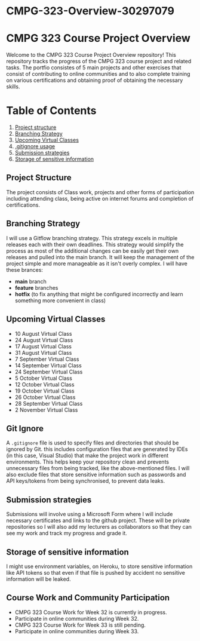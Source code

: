 # CMPG-323-Overview-30297079

# **CMPG 323 Course Project Overview**

Welcome to the CMPG 323 Course Project Overview repository! This repository tracks the progress of the CMPG 323 course project and related tasks.
 The portfio consistes of 5 main projects and other exercises that consist of contributing to online communities and to also complete training on various certifications and obtaining proof of obtaining the necessary skills.

# **Table of Contents**
1. [Project structure](#project-structure)
2. [Branching Strategy](#branching-strategy)
3. [Upcoming Virtual Classes](#upcoming-virtual-classes)
4. [.gitignore usage](#git-ignore)
5. [Submission strategies](#submission-strategies)
6. [Storage of sensitive information](#storage-of-sensitive-information)


## Project Structure
The project consists of Class work, projects and other forms of participation including attending class, being active on internet forums and completion of certifications.


## Branching Strategy
I will use a Gitflow branching strategy. This strategy excels in multiple releases each with their own deadlines. This strategy would simplify the process as most of the additional changes can be easily get their own releases and pulled into the main branch.
It will keep the management of the project simple and more manageable as it isn't overly complex.
I will have these brances:
- **main** branch
-  **feature** branches
- **hotfix** (to fix anything that might be configured incorrectly and learn something more convenient in class)

## Upcoming Virtual Classes
- 10 August Virtual Class
- 24 August Virtual Class
- 17 August Virtual Class
- 31 August Virtual Class
- 7 September Virtual Class
- 14 September Virtual Class
- 24 September Virtual Class
- 5 October Virtual Class
- 12 October Virtual Class
- 19 October Virtual Class
- 26 October Virtual Class
- 28 September Virtual Class
- 2 November Virtual Class

## Git Ignore

A `.gitignore` file is used to specify files and directories that should be ignored by Git. this includes configuration files that are generated by IDEs (in this case, Visual Studio) that make the project work in different environments. This helps keep your repository clean and prevents unnecessary files from being tracked, like the above-mentioned files. I will also exclude files that store sensitive information such as passwords and API keys/tokens from being synchronised, to prevent data leaks.


## Submission strategies
Submissions will involve using a Microsoft Form where I will include necessary certificates and links to the github project. These will be private repositories so I will also add my lecturers as collaborators so that they can see my work and track my progress and grade it.

## Storage of sensitive information
I might use environment variables, on Heroku, to store sensitive information like API tokens so that even if that file is pushed by accident no sensitive information will be leaked.

## Course Work and Community Participation

- CMPG 323 Course Work for Week 32 is currently in progress.
- Participate in online communities during Week 32.
- CMPG 323 Course Work for Week 33 is still pending.
- Participate in online communities during Week 33.

